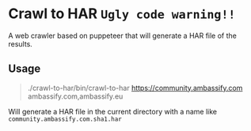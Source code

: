 # Crawl to HAR `Ugly code warning!!`
A web crawler based on puppeteer that will generate a HAR file of the results.

## Usage
>./crawl-to-har/bin/crawl-to-har https://community.ambassify.com ambassify.com,ambassify.eu

Will generate a HAR file in the current directory with a name like `community.ambassify.com.sha1.har`
